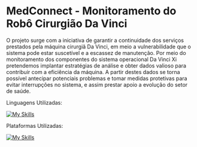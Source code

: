 # MedConnect - Monitoramento do Robô Cirurgião Da Vinci

  O projeto surge com a iniciativa de garantir a continuidade dos serviços prestados pela máquina cirurgiã Da Vinci, em meio a vulnerabilidade que o sistema pode estar suscetível e a escassez de manutenção. Por meio do monitoramento dos componentes do sistema operacional Da Vinci Xi pretendemos implantar estratégias de análise e obter dados valioso para contribuir com a eficiência da máquina. A partir destes dados se torna possível antecipar potenciais problemas e tomar medidas protetivas para evitar interrupções no sistema, e assim prestar apoio a evolução do setor de saúde. 

Linguagens Utilizadas:

[![My Skills](https://skills.thijs.gg/icons?i=js,html,css,js,kotlin,nodejs,py,mysql)](https://skills.thijs.gg)

Plataformas Utilizadas:


[![My Skills](https://skills.thijs.gg/icons?i=figma,git)](https://skills.thijs.gg)
